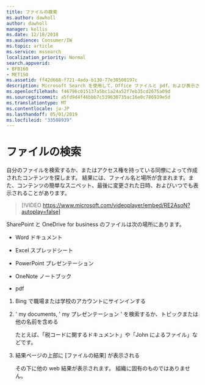 ```yaml
---
title: ファイルの検索
ms.author: dawholl
author: dawholl
manager: kellis
ms.date: 12/18/2018
ms.audience: Consumer/IW
ms.topic: article
ms.service: mssearch
localization_priority: Normal
search.appverid:
- BFB160
- MET150
ms.assetid: ff42d668-f721-4ada-b130-77e38508197c
description: Microsoft Search を使用して、Office ファイルと pdf、および表示される情報を検索する
ms.openlocfilehash: f46796c015137a5bc1a24a52f7eb35cd2675a09d
ms.sourcegitcommit: a5fd9d4f46bbb7c539630735ac16e0c786939e5d
ms.translationtype: MT
ms.contentlocale: ja-JP
ms.lasthandoff: 05/01/2019
ms.locfileid: "33508939"
---
```

# <a name="find-files"></a>ファイルの検索

自分のファイルを検索するか、またはアクセス権を持っている同僚によって作成されたコンテンツを探します。 結果には、ファイル名と場所が含まれます。また、コンテンツの簡単なスニペット、最後に変更された日時、およびいつでも表示されることがあります。
  
> [!VIDEO https://www.microsoft.com/videoplayer/embed/RE2AsoN?autoplay=false]
  
SharePoint と OneDrive for business のファイルは次の場所にあります。
  
- Word ドキュメント
    
- Excel スプレッドシート
    
- PowerPoint プレゼンテーション
    
- OneNote ノートブック
    
- pdf
    
1. Bing で職場または学校のアカウントにサインインする
    
2. ' my documents, ' my プレゼンテーション ' を検索するか、トピックまたは他の名前を含める
    
    たとえば、「税コードに関するドキュメント」や「John によるファイル」などです。
    
3. 結果ページの上部に [ファイルの結果] が表示される
    
    その下に他の web 結果が表示されます。 組織に固有のものではありません。


